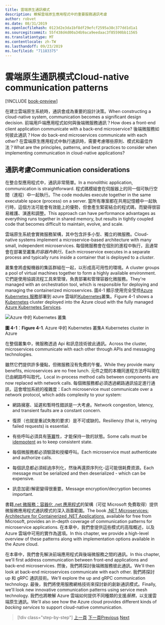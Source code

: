 ```yaml
---
title: 雲端原生通訊模式
description: 瞭解雲端原生應用程式中的重要服務通訊考慮
author: robvet
ms.date: 08/31/2019
ms.openlocfilehash: 0123d2e3da1bf8df29efcf2595a38c377dd1d1a1
ms.sourcegitcommit: 55f438d4d00a34b9aca9eedaac3f85590bb11565
ms.translationtype: MT
ms.contentlocale: zh-TW
ms.lasthandoff: 09/23/2019
ms.locfileid: "71183375"
---
```

# <a name="cloud-native-communication-patterns"></a><span data-ttu-id="adfe8-103">雲端原生通訊模式</span><span class="sxs-lookup"><span data-stu-id="adfe8-103">Cloud-native communication patterns</span></span>

[!INCLUDE [book-preview](../../../includes/book-preview.md)]

<span data-ttu-id="adfe8-104">在建立雲端原生系統時，通訊會成為重要的設計決策。</span><span class="sxs-lookup"><span data-stu-id="adfe8-104">When constructing a cloud-native system, communication becomes a significant design decision.</span></span> <span data-ttu-id="adfe8-105">前端用戶端應用程式如何與後端微服務通訊？</span><span class="sxs-lookup"><span data-stu-id="adfe8-105">How does a front-end client application communicate with a back-end microservice?</span></span> <span data-ttu-id="adfe8-106">後端微服務如何彼此通訊？</span><span class="sxs-lookup"><span data-stu-id="adfe8-106">How do back-end microservices communicate with each other?</span></span> <span data-ttu-id="adfe8-107">在雲端原生應用程式中執行通訊時，需要考慮哪些原則、模式和最佳作法？</span><span class="sxs-lookup"><span data-stu-id="adfe8-107">What are the principles, patterns, and best practices to consider when implementing communication in cloud-native applications?</span></span>

## <a name="communication-considerations"></a><span data-ttu-id="adfe8-108">通訊考慮</span><span class="sxs-lookup"><span data-stu-id="adfe8-108">Communication considerations</span></span>

<span data-ttu-id="adfe8-109">在整合型應用程式中，通訊非常簡單。</span><span class="sxs-lookup"><span data-stu-id="adfe8-109">In a monolithic application, communication is straightforward.</span></span> <span data-ttu-id="adfe8-110">程式碼模組會在伺服器上的同一個可執行空間（進程）中一起執行。</span><span class="sxs-lookup"><span data-stu-id="adfe8-110">The code modules execute together in the same executable space (process) on a server.</span></span> <span data-ttu-id="adfe8-111">當所有專案都在共用記憶體中一起執行時，這個方法可能會有效能上的優勢，但會產生緊密結合的程式碼，而變得很容易維護、演進和調整。</span><span class="sxs-lookup"><span data-stu-id="adfe8-111">This approach can have performance advantages as everything runs together in shared memory, but results in tightly coupled code that becomes difficult to maintain, evolve, and scale.</span></span>

<span data-ttu-id="adfe8-112">雲端原生系統會實微服務架構，其中包含許多小型、獨立的微服務。</span><span class="sxs-lookup"><span data-stu-id="adfe8-112">Cloud-native systems implement a microservice-based architecture with many small, independent microservices.</span></span> <span data-ttu-id="adfe8-113">每個微服務會在個別的進程中執行，且通常會在部署至叢集*的容器內執行。*</span><span class="sxs-lookup"><span data-stu-id="adfe8-113">Each microservice executes in a separate process and typically runs inside a container that is deployed to a *cluster*.</span></span> 

<span data-ttu-id="adfe8-114">叢集會將虛擬機器的集區群組在一起，以形成高可用性的環境。</span><span class="sxs-lookup"><span data-stu-id="adfe8-114">A cluster groups a pool of virtual machines together to form a highly available environment.</span></span> <span data-ttu-id="adfe8-115">它們是使用協調流程工具來管理，負責部署和管理容器化微服務。</span><span class="sxs-lookup"><span data-stu-id="adfe8-115">They're managed with an orchestration tool, which is responsible for deploying and managing the containerized microservices.</span></span> <span data-ttu-id="adfe8-116">圖4-1 顯示使用完全受控[Azure Kubernetes 服務](https://docs.microsoft.com/azure/aks/intro-kubernetes)部署到 azure 雲端的[Kubernetes](https://kubernetes.io)叢集。</span><span class="sxs-lookup"><span data-stu-id="adfe8-116">Figure 4-1 shows a [Kubernetes](https://kubernetes.io) cluster deployed into the Azure cloud with the fully managed [Azure Kubernetes Services](https://docs.microsoft.com/azure/aks/intro-kubernetes).</span></span>

![Azure 中的 Kubernetes 叢集](./media/kubernetes-cluster-in-azure.png)

<span data-ttu-id="adfe8-118">**圖 4-1**：</span><span class="sxs-lookup"><span data-stu-id="adfe8-118">**Figure 4-1**.</span></span> <span data-ttu-id="adfe8-119">Azure 中的 Kubernetes 叢集</span><span class="sxs-lookup"><span data-stu-id="adfe8-119">A Kubernetes cluster in Azure</span></span>

<span data-ttu-id="adfe8-120">在整個叢集中，微服務透過 Api 和訊息技術彼此通訊。</span><span class="sxs-lookup"><span data-stu-id="adfe8-120">Across the cluster, microservices communicate with each other through APIs and messaging technologies.</span></span>

<span data-ttu-id="adfe8-121">雖然它們提供許多優點，但微服務沒有免費的午餐。</span><span class="sxs-lookup"><span data-stu-id="adfe8-121">While they provide many benefits, microservices are no free lunch.</span></span> <span data-ttu-id="adfe8-122">元件之間的本機同進程方法呼叫現在已由網路呼叫取代。</span><span class="sxs-lookup"><span data-stu-id="adfe8-122">Local in-process method calls between components are now replaced with network calls.</span></span> <span data-ttu-id="adfe8-123">每個微服務都必須透過網路通訊協定進行通訊，這會增加系統的複雜度：</span><span class="sxs-lookup"><span data-stu-id="adfe8-123">Each microservice must communicate over a network protocol, which adds complexity to your system:</span></span>

- <span data-ttu-id="adfe8-124">網路擁塞、延遲和暫時性錯誤是一大考慮。</span><span class="sxs-lookup"><span data-stu-id="adfe8-124">Network congestion, latency, and transient faults are a constant concern.</span></span>

- <span data-ttu-id="adfe8-125">復原（也就是重試失敗的要求）是不可或缺的。</span><span class="sxs-lookup"><span data-stu-id="adfe8-125">Resiliency (that is, retrying failed requests) is essential.</span></span>

- <span data-ttu-id="adfe8-126">有些呼叫必須具有[等冪](https://www.restapitutorial.com/lessons/idempotency.html)性，才能保持一致的狀態。</span><span class="sxs-lookup"><span data-stu-id="adfe8-126">Some calls must be [idempotent](https://www.restapitutorial.com/lessons/idempotency.html) as to keep consistent state.</span></span>

- <span data-ttu-id="adfe8-127">每個微服務都必須驗證和授權呼叫。</span><span class="sxs-lookup"><span data-stu-id="adfe8-127">Each microservice must authenticate and authorize calls.</span></span>

- <span data-ttu-id="adfe8-128">每個訊息都必須經過序列化，然後再還原序列化-這可能很耗費資源。</span><span class="sxs-lookup"><span data-stu-id="adfe8-128">Each message must be serialized and then deserialized - which can be expensive.</span></span>

- <span data-ttu-id="adfe8-129">訊息加密/解密變得很重要。</span><span class="sxs-lookup"><span data-stu-id="adfe8-129">Message encryption/decryption becomes important.</span></span>

<span data-ttu-id="adfe8-130">書籍[.net 微服務：容器化 .net 應用程式](https://docs.microsoft.com/dotnet/standard/microservices-architecture/)的架構（可從 Microsoft 免費取得）提供微服務應用程式通訊模式的深入涵蓋範圍。</span><span class="sxs-lookup"><span data-stu-id="adfe8-130">The book [.NET Microservices: Architecture for Containerized .NET Applications](https://docs.microsoft.com/dotnet/standard/microservices-architecture/), available for free from Microsoft, provides an in-depth coverage of communication patterns for microservice applications.</span></span> <span data-ttu-id="adfe8-131">在本章中，我們會提供這些模式的高階概述，以及 Azure 雲端中可用的實作為選項。</span><span class="sxs-lookup"><span data-stu-id="adfe8-131">In this chapter, we provide a high-level overview of these patterns along with implementation options available in the Azure cloud.</span></span>

<span data-ttu-id="adfe8-132">在本章中，我們會先解決前端應用程式與後端微服務之間的通訊。</span><span class="sxs-lookup"><span data-stu-id="adfe8-132">In this chapter, we'll first address communication between front-end applications and back-end microservices.</span></span> <span data-ttu-id="adfe8-133">然後，我們將探討後端微服務彼此通訊。</span><span class="sxs-lookup"><span data-stu-id="adfe8-133">We'll then look at back-end microservices communicate with each other.</span></span> <span data-ttu-id="adfe8-134">我們將探討 up 和 gRPC 通訊技術。</span><span class="sxs-lookup"><span data-stu-id="adfe8-134">We'll explore the up and gRPC communication technology.</span></span> <span data-ttu-id="adfe8-135">最後，我們將使用服務網格技術來探討新的創新通訊模式。</span><span class="sxs-lookup"><span data-stu-id="adfe8-135">Finally, we'll look new innovative communication patterns using service mesh technology.</span></span> <span data-ttu-id="adfe8-136">我們也將瞭解 Azure 雲端如何提供不同種類的支援*服務*，以支援雲端原生通訊。</span><span class="sxs-lookup"><span data-stu-id="adfe8-136">We'll also see how the Azure cloud provides different kinds of *backing services* to support cloud-native communication.</span></span>  


>[!div class="step-by-step"]
><span data-ttu-id="adfe8-137">[上一頁](other-deployment-options.md)
>[下一頁](front-end-communication.md)</span><span class="sxs-lookup"><span data-stu-id="adfe8-137">[Previous](other-deployment-options.md)
[Next](front-end-communication.md)</span></span>

